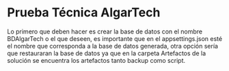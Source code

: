 # Prueba Técnica AlgarTech

Lo primero que deben hacer es crear la base de datos con el nombre BDAlgarTech o el que deseen, es importante que en el appsettings.json esté el nombre que corresponda a la base de datos generada, otra opción sería que restauraran la base de datos ya que en la carpeta  Artefactos de la solución se encuentra los artefactos tanto backup como script.


